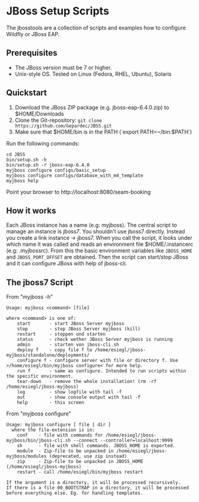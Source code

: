 JBoss Setup Scripts
===================

The jbosstools are a collection of scripts and examples how to configure
Wildfly or JBoss EAP. 

Prerequisites
-------------
* The JBoss version must be 7 or higher.
* Unix-style OS. Tested on Linux (Fedora, RHEL, Ubuntu), Solaris

Quickstart
----------

1. Download the JBoss ZIP package (e.g. jboss-eap-6.4.0.zip) to $HOME/Downloads
2. Clone the Git-repository: `git clone https://github.com/Gepardec/JBSS.git`
3. Make sure that $HOME/bin is in the PATH (`export PATH=~/bin:$PATH`)

Run the following commands:

	cd JBSS
	bin/setup.sh -h
	bin/setup.sh -r jboss-eap-6.4.0
	myjboss configure configs/basic_setup
	myjboss configure configs/database_with_m4_template
	myjboss help

Point your browser to http://localhost:8080/seam-booking

How it works
------------

Each JBoss instance has a name (e.g: myjboss). The central script to manage an
instance is _jboss7_. You shouldn't use jboss7 directly. Instead you create 
a link instance -> jboss7. When you call the script, it looks under which name it
was called and reads an environment file $HOME/.instancerc (e.g: .myjbossrc). From this the basic environment
variables like `JBOSS_HOME` and `JBOSS_PORT_OFFSET` are obtained. Then the script can start/stop
JBoss and it can configure JBoss with help of jboss-cli.

The jboss7 Script
-----------------

From "myjboss -h"

    Usage: myjboss <command> [file]
 
    where <command> is one of:
        start       - start JBoss Server myjboss
        stop        - stop JBoss Server myjboss (kill)
        restart     - stoppen und starten
        status      - check wether JBoss Server myjboss is running
        admin       - starten von jboss-cli.sh
        deploy f    - copy file f to /home/esiegl/jboss-myjboss/standalone/deployments/
        configure f - configure server with file or directory f. Use >/home/esiegl/bin/myjboss configure< for more help.
        run f       - same as configure. Intended to run scripts within the specific environment.
        tear-down   - remove the whole installation! (rm -rf /home/esiegl/jboss-myjboss)
        log         - show logfile with tail -f
        out         - show console output with tail -f
        help        - this screen

From "myjboss configure"

    Usage: myjboss configure [ file | dir ]
      where the file-extension is in:
        conf    - file with commands for /home/esiegl/jboss-myjboss/bin/jboss-cli.sh --connect --controller=localhost:9999
        sh      - file with shell commands. JBOSS_HOME is exported.
        module  - Zip-file to be unpacked in /home/esiegl/jboss-myjboss/modules (deprecated, use zip instead)
        zip     - Zip-file to be unpacked in JBOSS_HOME (/home/esiegl/jboss-myjboss)
        restart - call /home/esiegl/bin/myjboss restart

    If the argument is a directory, it will be processed recursively.
    If there is a file 00_BOOTSTRAP in a directory, it will be processed before everything else. Eg. for handling templates.


